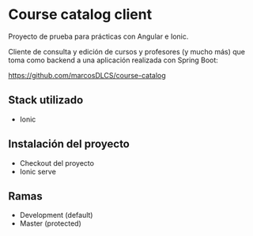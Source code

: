 # Course catalog client

Proyecto de prueba para prácticas con Angular e Ionic.

Cliente de consulta y edición de cursos y profesores (y mucho más) que toma como backend a una aplicación realizada con Spring Boot:

https://github.com/marcosDLCS/course-catalog

## Stack utilizado

* Ionic

## Instalación del proyecto

* Checkout del proyecto
* Ionic serve

## Ramas

* Development (default)
* Master (protected)





